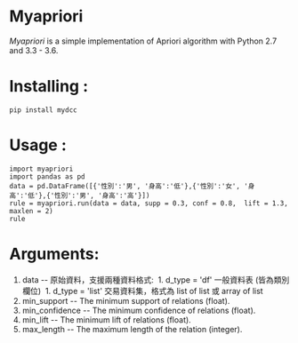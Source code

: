 # Myapriori

*Myapriori* is a simple implementation of
Apriori algorithm with Python 2.7 and 3.3 - 3.6.

# Installing :
```
pip install mydcc
```

# Usage :
```
import myapriori
import pandas as pd
data = pd.DataFrame([{'性別':'男', '身高':'低'},{'性別':'女', '身高':'低'},{'性別':'男', '身高':'高'}])
rule = myapriori.run(data = data, supp = 0.3, conf = 0.8,  lift = 1.3, maxlen = 2)
rule
```

# Arguments:

1. data -- 原始資料，支援兩種資料格式: 
    1. d_type = 'df' 一般資料表 (皆為類別欄位)
    1. d_type = 'list' 交易資料集，格式為 list of list 或 array of list 
1. min_support -- The minimum support of relations (float).
1. min_confidence -- The minimum confidence of relations (float).
1. min_lift -- The minimum lift of relations (float).
1. max_length -- The maximum length of the relation (integer).
